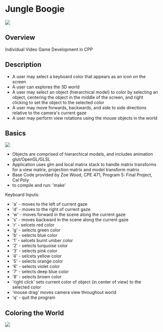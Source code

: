 # Jungle Boogie

<a target="_blank" href="http://minus.com/i/bqqSIuKdbEHuv"><img src="http://i.minus.com/jbqqSIuKdbEHuv.png" border="0"/></a>

## Overview

Individual Video Game Development in CPP

## Description

* A user may select a keyboard color that appears as an icon on the screen
* A user can explores the 3D world
* A user may select an object (hierarchical model) to color by selecting an object, centering the object in the middle of the screen, and right clicking to set the object to the selected color
* A user may move forwards, backwards, and side to side directions relative to the camera's current gaze
* A user may perform view rotations using the mouse objects in the world 

## Basics

<a target="_blank" href="http://minus.com/i/ID3FZimcomQn"><img src="http://i.minus.com/jID3FZimcomQn.png" border="0"/></a>

* Objects are comprised of hierarchical models, and includes animation glut/OpenGL/GLSL 
* Application uses glm and local matrix stack to handle matrix transforms for a view matrix, projection matrix and model transform matrix 
* Base Code provided by Zoe Wood, CPE 471, Program 5: Final Project, Cal Poly
* to compile and run: 'make'

Keyboard Inputs:
* 'a' - moves to the left of current gaze
* 'd' - moves to the right of current gaze
* 'w' - moves forward in the scene along the current gaze
* 's' - moves backward in the scene along the current gaze
* 'r' - selcets red color
* 'g' - selects green color
* 'b' - selects blue color
* '1' - selcets burnt umber color
* '2' - selects turquoise color
* '3' - selects pink color
* '4' - selcets yellow color
* '5' - selects orange color
* '6' - selects violet color
* '7' - selects deep blue color
* '8' - selects brown color
* 'right click' sets current color of object (in center of view) to the selected color
* 'mouse drag' moves camera view throughout world
* 'q' - quit the program

## Coloring the World

<a target="_blank" href="http://minus.com/i/bqqSIuKdbEHuv"><img src="http://i.minus.com/jbqqSIuKdbEHuv.png" border="0"/></a>

